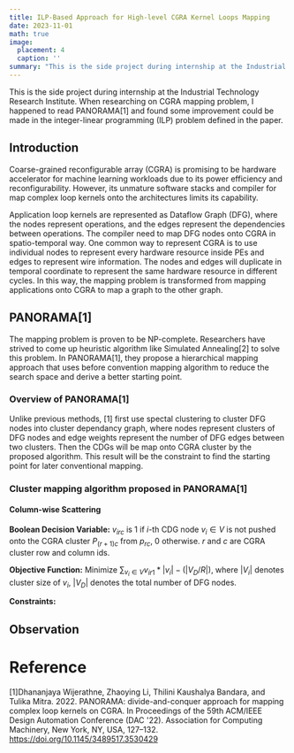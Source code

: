 ```yaml
---
title: ILP-Based Approach for High-level CGRA Kernel Loops Mapping  
date: 2023-11-01
math: true
image:
  placement: 4
  caption: ''
summary: "This is the side project during internship at the Industrial Technology Research Institute."
---
```

This is the side project during internship at the Industrial Technology Research Institute. When researching on CGRA mapping problem, I happened to read PANORAMA[1] and found some improvement could be made in the integer-linear programming (ILP) problem defined in the paper.  

## Introduction
Coarse-grained reconfigurable array (CGRA) is promising to be hardware accelerator for machine learning workloads due to its power efficiency and reconfigurability. However, its unmature software stacks and compiler for map complex loop kernels onto the architectures limits its capability. 

Application loop kernels are represented as Dataflow Graph (DFG), where the nodes represent operations, and the edges represent the dependencies between operations. The compiler need to map DFG nodes onto CGRA in spatio-temporal way. One common way to represent CGRA is to use individual nodes to represent every hardware resource inside PEs and edges to represent wire information. The nodes and edges will duplicate in temporal coordinate to represent the same hardware resource in different cycles. In this way, the mapping problem is transformed from mapping applications onto CGRA to map a graph to the other graph. 

## PANORAMA[1]
The mapping problem is proven to be NP-complete. Researchers have strived to come up heuristic algorithm like Simulated Annealing[2] to solve this problem. In PANORAMA[1], they propose a hierarchical mapping approach that uses before convention mapping algorithm to reduce the search space and derive a better starting point. 
### Overview of PANORAMA[1]
Unlike previous methods, [1] first use spectal clustering to cluster DFG nodes into cluster dependancy graph, where nodes represent clusters of DFG nodes and edge weights represent the number of DFG edges between two clusters. Then the CDGs will be map onto CGRA cluster by the proposed algorithm. This result will be the constraint to find the starting point for later conventional mapping. 

### Cluster mapping algorithm proposed in PANORAMA[1]

#### Column-wise Scattering 
**Boolean Decision Variable:** $v_{irc}$ is 1 if $i$-th CDG node $v_i \in V$ is not pushed onto the CGRA cluster $P_{(r+1)c}$ from $p_{rc}$, 0 otherwise. $r$ and $c$ are CGRA cluster row and column ids. 

**Objective Function:** Minimize $\sum_{v_i \in V}v_{ir1}*|v_i|-(|V_D / R|)$, where $|V_i|$ denotes cluster size of $v_i$, $|V_D|$ denotes the total number of DFG nodes.

**Constraints:** 
## Observation

# Reference 
[1]Dhananjaya Wijerathne, Zhaoying Li, Thilini Kaushalya Bandara, and Tulika Mitra. 2022. PANORAMA: divide-and-conquer approach for mapping complex loop kernels on CGRA. In Proceedings of the 59th ACM/IEEE Design Automation Conference (DAC '22). Association for Computing Machinery, New York, NY, USA, 127–132. https://doi.org/10.1145/3489517.3530429
